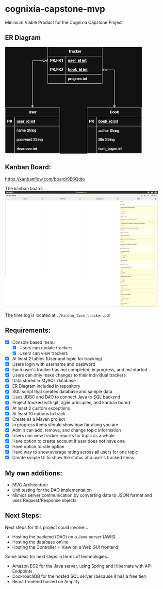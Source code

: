 # cognixia-capstone-mvp
Minimum Viable Product for the Cognixia Capstone Project

## ER Diagram

![Entity Relationship Diagram](./er_diagram.png)

## Kanban Board:
https://kanbanflow.com/board/9E6Qdto

The kanban board:
![kanban board](./kanban_board.png)

The time log is located at `./kanban_time_tracker.pdf`

## Requirements:

- [x] Console based menu
  - [x] Users can update trackers
  - [x] Users can view trackers
- [x] At least 2 tables (User and topic for tracking)
- [x] Users login with username and password
- [x] Each user's tracker has not completed, in progress, and not started
- [x] Users can only make changes to their individual trackers
- [x] Data stored in MySQL database
- [x] ER Diagram included in repository
- [x] SQL script that creates database and sample data
- [x] Uses JDBC and DAO to connect Java to SQL backend
- [x] Project tracked with git, agile principles, and kanban board
- [x] At least 2 custom exceptions
- [x] At least 10 options to track
- [x] Create as a Maven project
- [x] In progress items should show how far along you are
- [x] Admin can add, remove, and change topic information
- [x] Users can view tracker reports for topic as a whole
- [x] Have option to create account if user does not have one
- [x] Have option to rate option 
- [x] Have way to show average rating across all users for one topic
- [x] Create simple UI to show the status of a user's tracked items

## My own additions: 

- MVC Architecture
- Unit testing for the DAO implementation
- Mimics server communication by converting data to JSON format and uses Request/Response objects

## Next Steps:

Next steps for this project could involve...

- Hosting the backend (DAO) on a Java server (AWS)
- Hosting the database online 
- Hosting the Controller + View on a Web GUI frontend 

Some ideas for next steps in terms of technologies...

- Amazon EC2 for the Java server, using Spring and Hibernate with API Endpoints
- CockroachDB for the hosted SQL server (because it has a free tier)
- React frontend hosted on Amplify